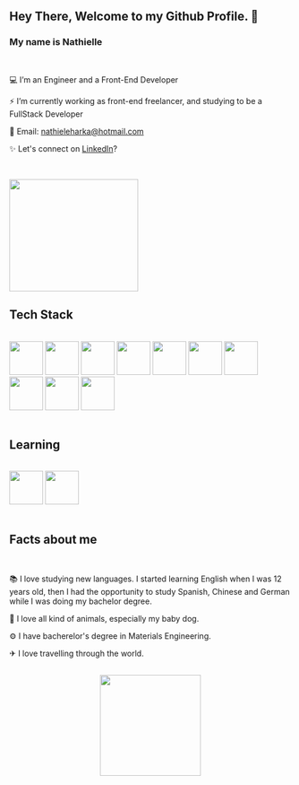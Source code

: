 ## Hey There, Welcome to my Github Profile. 👋
### My name is Nathielle
<br/>

💻 I’m an Engineer and a Front-End Developer

⚡ I’m currently working as front-end freelancer, and studying to be a FullStack Developer

📩 Email: nathieleharka@hotmail.com

✨ Let's connect on [LinkedIn](https://www.linkedin.com/in/nathielle-lopes-harka/)?

<br/>
        
<p>
    <img src="https://media.giphy.com/media/k0ijJhqrUP4T2EvmJ1/giphy.gif" width="230" height="200">
</p>

## Tech Stack

<br/>

<div>
  <img src="https://cdn.jsdelivr.net/gh/devicons/devicon/icons/html5/html5-original.svg" width="60" height="60"/>
  <img src="https://cdn.jsdelivr.net/gh/devicons/devicon/icons/css3/css3-original.svg" width="60" height="60"/>
  <img src="https://cdn.jsdelivr.net/gh/devicons/devicon/icons/javascript/javascript-plain.svg" width="60" height="60"/>
  <img src="https://cdn.jsdelivr.net/gh/devicons/devicon/icons/sass/sass-original.svg" width="60" height="60"/>
  <img src="https://cdn.jsdelivr.net/gh/devicons/devicon/icons/bootstrap/bootstrap-original.svg" width="60" height="60"/>
  <img src="https://cdn.jsdelivr.net/gh/devicons/devicon/icons/bulma/bulma-plain.svg" width="60" height="60"/>
  <img src="https://cdn.jsdelivr.net/gh/devicons/devicon/icons/react/react-original.svg" width="60" height="60"/>
  <img src="https://cdn.jsdelivr.net/gh/devicons/devicon/icons/git/git-original.svg" width="60" height="60"/>
  <img src="https://cdn.jsdelivr.net/gh/devicons/devicon/icons/nodejs/nodejs-original.svg" width="60" height="60"/>
  <img src="https://cdn.jsdelivr.net/gh/devicons/devicon/icons/mongodb/mongodb-original.svg" width="60" height="60"/>
</div>

<br/>

## Learning

<br/>

<div>
  <img src="https://cdn.jsdelivr.net/gh/devicons/devicon/icons/typescript/typescript-plain.svg" width="60" height="60"/>
  <img src="https://cdn.jsdelivr.net/gh/devicons/devicon/icons/postgresql/postgresql-original.svg" width="60" height="60"/>    
</div>

<br/>

## Facts about me

<br/>

📚 I love studying new languages. I started learning English when I was 12 years old, then I had the opportunity to study Spanish, Chinese and German while I was doing my bachelor degree.

🦮 I love all kind of animals, especially my baby dog.

⚙ I have bacherelor's degree in Materials Engineering.

✈ I love travelling through the world.

##
<p align="center">
<a href="https://github.com/nathiellelopesh">
  <img height="180em" src="https://github-readme-stats-eight-theta.vercel.app/api/top-langs/?username=nathiellelopesh&layout=compact&langs_count=8&theme=algolia"/>
</a>
</p>
